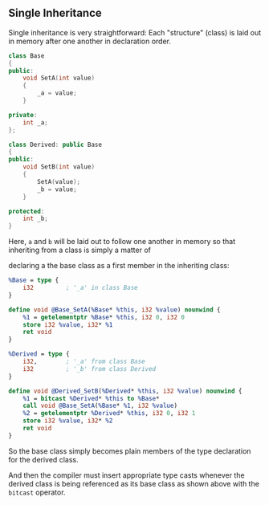 ## Single Inheritance


Single inheritance is very straightforward: Each "structure" (class) is laid out in memory after one another in declaration order.

```cpp
class Base
{
public:
	void SetA(int value)
	{
		_a = value;
	}

private:
	int _a;
};

class Derived: public Base
{
public:
	void SetB(int value)
	{
		SetA(value);
		_b = value;
	}

protected:
	int _b;
}
```

Here, `a` and `b` will be laid out to follow one another in memory so that inheriting from a class is simply a matter of

declaring a the base class as a first member in the inheriting class:

```llvm
%Base = type {
	i32         ; '_a' in class Base
}

define void @Base_SetA(%Base* %this, i32 %value) nounwind {
	%1 = getelementptr %Base* %this, i32 0, i32 0
	store i32 %value, i32* %1
	ret void
}

%Derived = type {
	i32,        ; '_a' from class Base
	i32         ; '_b' from class Derived
}

define void @Derived_SetB(%Derived* %this, i32 %value) nounwind {
	%1 = bitcast %Derived* %this to %Base*
	call void @Base_SetA(%Base* %1, i32 %value)
	%2 = getelementptr %Derived* %this, i32 0, i32 1
	store i32 %value, i32* %2
	ret void
}
```

So the base class simply becomes plain members of the type declaration for the derived class.


And then the compiler must insert appropriate type casts whenever the derived class is being referenced as its base class as shown
above with the `bitcast` operator.


